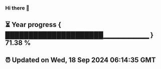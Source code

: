 ### Hi there 👋
⏳ Year progress { █████████████████████▁▁▁▁▁▁▁▁▁ } 71.38 %
---
⏰ Updated on Wed, 18 Sep 2024 06:14:35 GMT
---
